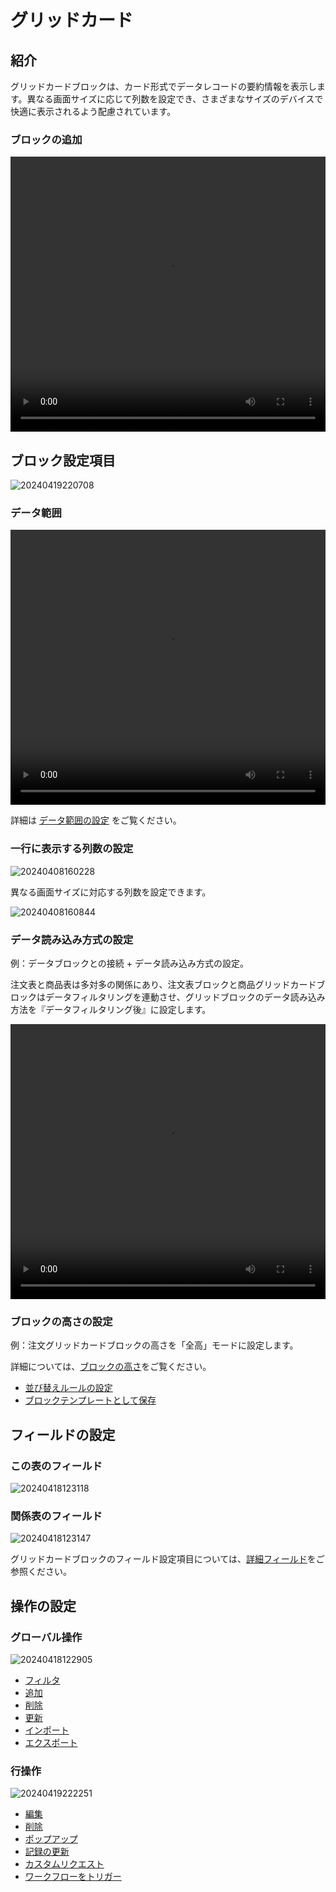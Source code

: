 # グリッドカード

## 紹介

グリッドカードブロックは、カード形式でデータレコードの要約情報を表示します。異なる画面サイズに応じて列数を設定でき、さまざまなサイズのデバイスで快適に表示されるよう配慮されています。

### ブロックの追加

<video width="100%" height="440" controls>
      <source src="https://static-docs.nocobase.com/20240418120045.mp4" type="video/mp4">
</video>

## ブロック設定項目

![20240419220708](https://static-docs.nocobase.com/20240419220708.png)

### データ範囲

<video width="100%" height="440" controls>
      <source src="https://static-docs.nocobase.com/20240419173617.mp4" type="video/mp4">
</video>

詳細は [データ範囲の設定](/handbook/ui/blocks/block-settings/data-scope) をご覧ください。

### 一行に表示する列数の設定

![20240408160228](https://static-docs.nocobase.com/20240408160228.png)

異なる画面サイズに対応する列数を設定できます。

![20240408160844](https://static-docs.nocobase.com/20240408160844.png)

### データ読み込み方式の設定

例：データブロックとの接続 + データ読み込み方式の設定。

注文表と商品表は多対多の関係にあり、注文表ブロックと商品グリッドカードブロックはデータフィルタリングを連動させ、グリッドブロックのデータ読み込み方法を『データフィルタリング後』に設定します。

<video width="100%" height="440" controls>
<source src="https://static-docs.nocobase.com/20240419175643.mp4" type="video/mp4">
</video>

### ブロックの高さの設定

例：注文グリッドカードブロックの高さを「全高」モードに設定します。

詳細については、[ブロックの高さ](/handbook/ui/blocks/block-settings/block-height)をご覧ください。

- [並び替えルールの設定](/handbook/ui/blocks/block-settings/sorting-rule)
- [ブロックテンプレートとして保存](/handbook/block-template)

## フィールドの設定

### この表のフィールド

![20240418123118](https://static-docs.nocobase.com/20240418123118.png)

### 関係表のフィールド

![20240418123147](https://static-docs.nocobase.com/20240418123147.png)

グリッドカードブロックのフィールド設定項目については、[詳細フィールド](/handbook/ui/fields/generic/detail-form-item)をご参照ください。

## 操作の設定

### グローバル操作

![20240418122905](https://static-docs.nocobase.com/20240418122905.png)

- [フィルタ](/handbook/ui/actions/types/filter)
- [追加](/handbook/ui/actions/types/add-new)
- [削除](/handbook/ui/actions/types/delete)
- [更新](/handbook/ui/actions/types/refresh)
- [インポート](/handbook/action-import)
- [エクスポート](/handbook/action-export)

### 行操作

![20240419222251](https://static-docs.nocobase.com/20240419222251.png)

- [編集](/handbook/ui/actions/types/edit)
- [削除](/handbook/ui/actions/types/delete)
- [ポップアップ](/handbook/ui/actions/types/pop-up)
- [記録の更新](/handbook/ui/actions/types/update-record)
- [カスタムリクエスト](/handbook/action-custom-request)
- [ワークフローをトリガー](/handbook/workflow/manual/triggers/custom-action)

